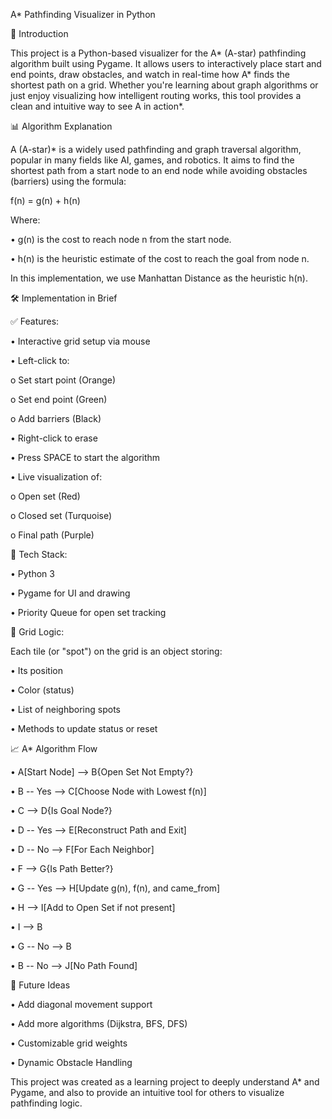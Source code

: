 A* Pathfinding Visualizer in Python

🚀 Introduction

 This project is a Python-based visualizer for the A* (A-star) pathfinding algorithm built using Pygame. It allows users to interactively place start and end points, draw obstacles, and watch in real-time how A* finds the shortest path on a grid.
Whether you're learning about graph algorithms or just enjoy visualizing how intelligent routing works, this tool provides a clean and intuitive way to see A in action*.

📊 Algorithm Explanation

A (A-star)* is a widely used pathfinding and graph traversal algorithm, popular in many fields like AI, games, and robotics. It aims to find the shortest path from a start node to an end node while avoiding obstacles (barriers) using the formula:

f(n) = g(n) + h(n)

Where:

•	g(n) is the cost to reach node n from the start node.

•	h(n) is the heuristic estimate of the cost to reach the goal from node n.

In this implementation, we use Manhattan Distance as the heuristic h(n).


🛠️ Implementation in Brief

✅ Features:

•	Interactive grid setup via mouse

•	Left-click to:

o	Set start point (Orange)

o	Set end point (Green)

o	Add barriers (Black)

•	Right-click to erase

•	Press SPACE to start the algorithm

•	Live visualization of:

o	Open set (Red)

o	Closed set (Turquoise)

o	Final path (Purple)

🔧 Tech Stack:

•	Python 3

•	Pygame for UI and drawing

•	Priority Queue for open set tracking

🧱 Grid Logic:

Each tile (or "spot") on the grid is an object storing:

•	Its position

•	Color (status)

•	List of neighboring spots

•	Methods to update status or reset


📈 A* Algorithm Flow



•	A[Start Node] --> B{Open Set Not Empty?}

•	B -- Yes --> C[Choose Node with Lowest f(n)]

•	C --> D{Is Goal Node?}

•	D -- Yes --> E[Reconstruct Path and Exit]

•	D -- No --> F[For Each Neighbor]

•	F --> G{Is Path Better?}

•	G -- Yes --> H[Update g(n), f(n), and came_from]

•	H --> I[Add to Open Set if not present]

•	I --> B

•	G -- No --> B

•	B -- No --> J[No Path Found]



🧠 Future Ideas

•	Add diagonal movement support

•	Add more algorithms (Dijkstra, BFS, DFS)

•	Customizable grid weights

•	Dynamic Obstacle Handling 


This project was created as a learning project to deeply understand A* and Pygame, and also to provide an intuitive tool for others to visualize pathfinding logic.



